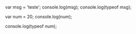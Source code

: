  var msg = 'teste';
  console.log(msg);
  console.log(typeof msg);
 

  var num = 20;
  console.log(num);

  console.log(typeof num);


